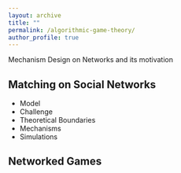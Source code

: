 ```yaml
---
layout: archive
title: ""
permalink: /algorithmic-game-theory/
author_profile: true
---
```


Mechanism Design on Networks and its motivation


Matching on Social Networks
------
* Model
* Challenge
* Theoretical Boundaries
* Mechanisms
* Simulations

Networked Games
------




